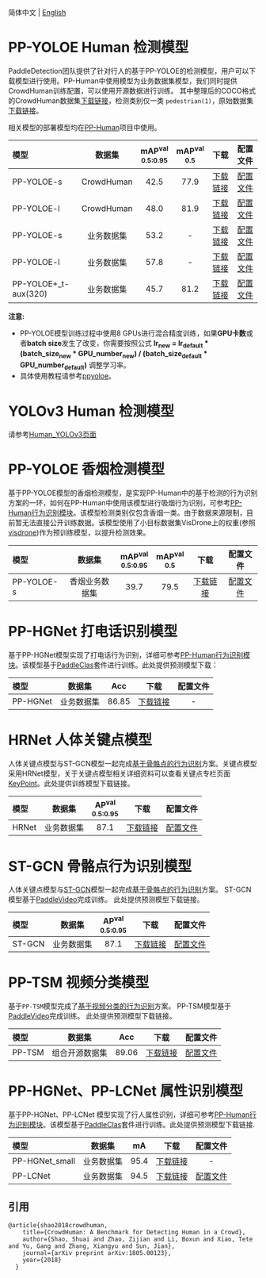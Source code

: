 简体中文 | [English](README.md)

# PP-YOLOE Human 检测模型

PaddleDetection团队提供了针对行人的基于PP-YOLOE的检测模型，用户可以下载模型进行使用。PP-Human中使用模型为业务数据集模型，我们同时提供CrowdHuman训练配置，可以使用开源数据进行训练。
其中整理后的COCO格式的CrowdHuman数据集[下载链接](https://bj.bcebos.com/v1/paddledet/data/crowdhuman.zip)，检测类别仅一类 `pedestrian(1)`，原始数据集[下载链接](http://www.crowdhuman.org/download.html)。

相关模型的部署模型均在[PP-Human](../../deploy/pipeline/)项目中使用。

|    模型   |  数据集  | mAP<sup>val<br>0.5:0.95 | mAP<sup>val<br>0.5 |  下载  | 配置文件 |
|:---------|:-------:|:------:|:------:| :----: | :------:|
|PP-YOLOE-s|   CrowdHuman   |  42.5  |  77.9  | [下载链接](https://paddledet.bj.bcebos.com/models/ppyoloe_crn_s_36e_crowdhuman.pdparams) | [配置文件](./ppyoloe_crn_s_36e_crowdhuman.yml) |
|PP-YOLOE-l|   CrowdHuman   |  48.0  |  81.9  | [下载链接](https://paddledet.bj.bcebos.com/models/ppyoloe_crn_l_36e_crowdhuman.pdparams) | [配置文件](./ppyoloe_crn_l_36e_crowdhuman.yml) |
|PP-YOLOE-s|   业务数据集   |  53.2  |  -  | [下载链接](https://paddledet.bj.bcebos.com/models/ppyoloe_crn_s_36e_pphuman.pdparams) | [配置文件](./ppyoloe_crn_s_36e_pphuman.yml) |
|PP-YOLOE-l|   业务数据集   |  57.8  |  -  | [下载链接](https://paddledet.bj.bcebos.com/models/ppyoloe_crn_l_36e_pphuman.pdparams) | [配置文件](./ppyoloe_crn_l_36e_pphuman.yml) |
|PP-YOLOE+_t-aux(320)|   业务数据集   |  45.7  |  81.2  | [下载链接](https://paddledet.bj.bcebos.com/models/ppyoloe_plus_crn_t_auxhead_320_60e_pphuman.pdparams) | [配置文件](./ppyoloe_plus_crn_t_auxhead_320_60e_pphuman.yml) |


**注意:**
- PP-YOLOE模型训练过程中使用8 GPUs进行混合精度训练，如果**GPU卡数**或者**batch size**发生了改变，你需要按照公式 **lr<sub>new</sub> = lr<sub>default</sub> * (batch_size<sub>new</sub> * GPU_number<sub>new</sub>) / (batch_size<sub>default</sub> * GPU_number<sub>default</sub>)** 调整学习率。
- 具体使用教程请参考[ppyoloe](../ppyoloe#getting-start)。

# YOLOv3 Human 检测模型

请参考[Human_YOLOv3页面](./pedestrian_yolov3/README_cn.md)

# PP-YOLOE 香烟检测模型
基于PP-YOLOE模型的香烟检测模型，是实现PP-Human中的基于检测的行为识别方案的一环，如何在PP-Human中使用该模型进行吸烟行为识别，可参考[PP-Human行为识别模块](../../deploy/pipeline/docs/tutorials/pphuman_action.md)。该模型检测类别仅包含香烟一类。由于数据来源限制，目前暂无法直接公开训练数据。该模型使用了小目标数据集VisDrone上的权重(参照[visdrone](../visdrone))作为预训练模型，以提升检测效果。

|    模型   |  数据集  | mAP<sup>val<br>0.5:0.95 |  mAP<sup>val<br>0.5 | 下载  | 配置文件 |
|:---------|:-------:|:------:|:------:| :----: | :------:|
| PP-YOLOE-s | 香烟业务数据集 |  39.7 | 79.5 |[下载链接](https://bj.bcebos.com/v1/paddledet/models/pipeline/ppyoloe_crn_s_80e_smoking_visdrone.pdparams) | [配置文件](./ppyoloe_crn_s_80e_smoking_visdrone.yml) |

# PP-HGNet 打电话识别模型
基于PP-HGNet模型实现了打电话行为识别，详细可参考[PP-Human行为识别模块](../../deploy/pipeline/docs/tutorials/pphuman_action.md)。该模型基于[PaddleClas](https://github.com/PaddlePaddle/PaddleClas/blob/develop/docs/zh_CN/models/PP-HGNet.md#3.3)套件进行训练。此处提供预测模型下载：

|    模型   |  数据集  | Acc | 下载  | 配置文件 |
|:---------|:-------:|:------:| :----: | :------:|
| PP-HGNet | 业务数据集 |  86.85 |[下载链接](https://bj.bcebos.com/v1/paddledet/models/pipeline/PPHGNet_tiny_calling_halfbody.zip) | - |

# HRNet 人体关键点模型
人体关键点模型与ST-GCN模型一起完成[基于骨骼点的行为识别](../../deploy/pipeline/docs/tutorials/pphuman_action.md)方案。关键点模型采用HRNet模型，关于关键点模型相关详细资料可以查看关键点专栏页面[KeyPoint](../keypoint/README.md)。此处提供训练模型下载链接。

|    模型   |  数据集  | AP<sup>val<br>0.5:0.95 | 下载  | 配置文件 |
|:---------|:-------:|:------:| :----: | :------:|
| HRNet | 业务数据集 |  87.1 |[下载链接](https://bj.bcebos.com/v1/paddledet/models/pipeline/dark_hrnet_w32_256x192.pdparams) | [配置文件](./hrnet_w32_256x192.yml) |


# ST-GCN 骨骼点行为识别模型
人体关键点模型与[ST-GCN](https://arxiv.org/abs/1801.07455)模型一起完成[基于骨骼点的行为识别](../../deploy/pipeline/docs/tutorials/pphuman_action.md)方案。
ST-GCN模型基于[PaddleVideo](https://github.com/PaddlePaddle/PaddleVideo/blob/develop/applications/PPHuman)完成训练。
此处提供预测模型下载链接。

|    模型   |  数据集  | AP<sup>val<br>0.5:0.95 | 下载  | 配置文件 |
|:---------|:-------:|:------:| :----: | :------:|
| ST-GCN | 业务数据集 |  87.1 |[下载链接](https://bj.bcebos.com/v1/paddledet/models/pipeline/STGCN.zip) | [配置文件](https://github.com/PaddlePaddle/PaddleVideo/blob/develop/applications/PPHuman/configs/stgcn_pphuman.yaml) |

# PP-TSM 视频分类模型
基于`PP-TSM`模型完成了[基于视频分类的行为识别](../../deploy/pipeline/docs/tutorials/pphuman_action.md)方案。
PP-TSM模型基于[PaddleVideo](https://github.com/PaddlePaddle/PaddleVideo/tree/develop/applications/FightRecognition)完成训练。
此处提供预测模型下载链接。

|    模型   |  数据集  | Acc | 下载  | 配置文件 |
|:---------|:-------:|:------:| :----: | :------:|
| PP-TSM | 组合开源数据集 |  89.06 |[下载链接](https://videotag.bj.bcebos.com/PaddleVideo-release2.3/ppTSM_fight.zip) | [配置文件](https://github.com/PaddlePaddle/PaddleVideo/tree/develop/applications/FightRecognition/pptsm_fight_frames_dense.yaml) |

# PP-HGNet、PP-LCNet 属性识别模型
基于PP-HGNet、PP-LCNet 模型实现了行人属性识别，详细可参考[PP-Human行为识别模块](../../deploy/pipeline/docs/tutorials/pphuman_attribute.md)。该模型基于[PaddleClas](https://github.com/PaddlePaddle/PaddleClas/blob/develop/docs/zh_CN/models/PP-LCNet.md)套件进行训练。此处提供预测模型下载链接.

|    模型   |  数据集  | mA | 下载  | 配置文件 |
|:---------|:-------:|:------:| :----: | :------:|
| PP-HGNet_small | 业务数据集 |  95.4 |[下载链接](https://bj.bcebos.com/v1/paddledet/models/pipeline/PPHGNet_small_person_attribute_954_infer.zip) | - |
| PP-LCNet | 业务数据集 |  94.5 |[下载链接](https://bj.bcebos.com/v1/paddledet/models/pipeline/PPLCNet_x1_0_person_attribute_945_infer.zip) | [配置文件](https://github.com/PaddlePaddle/PaddleClas/blob/develop/ppcls/configs/PULC/person_attribute/PPLCNet_x1_0.yaml) |


## 引用
```
@article{shao2018crowdhuman,
    title={CrowdHuman: A Benchmark for Detecting Human in a Crowd},
    author={Shao, Shuai and Zhao, Zijian and Li, Boxun and Xiao, Tete and Yu, Gang and Zhang, Xiangyu and Sun, Jian},
    journal={arXiv preprint arXiv:1805.00123},
    year={2018}
  }
```
